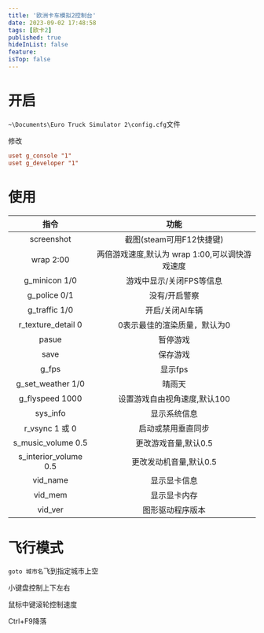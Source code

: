 ```yaml
---
title: '欧洲卡车模拟2控制台'
date: 2023-09-02 17:48:58
tags: [欧卡2]
published: true
hideInList: false
feature: 
isTop: false
---
```

# 开启
`~\Documents\Euro Truck Simulator 2\config.cfg`文件

修改

```ini
uset g_console "1"
uset g_developer "1"
```

# 使用

|指令|功能|
|:---:|:---:|
|screenshot|截图(steam可用F12快捷键)|
|wrap 2:00|两倍游戏速度,默认为 wrap 1:00,可以调快游戏速度|
|g_minicon 1/0|游戏中显示/关闭FPS等信息
|g_police 0/1|没有/开启警察
|g_traffic 1/0|开启/关闭AI车辆|
|r_texture_detail 0|0表示最佳的渲染质量，默认为0|
|pasue|暂停游戏|
|save|保存游戏|
|g_fps|显示fps|
|g_set_weather 1/0|晴雨天|
|g_flyspeed  1000|设置游戏自由视角速度,默认100|
|sys_info|显示系统信息|
|r_vsync  1 或 0|启动或禁用垂直同步|
|s_music_volume 0.5|更改游戏音量,默认0.5|
|s_interior_volume 0.5|更改发动机音量,默认0.5|
|vid_name|显示显卡信息|
|vid_mem|显示显卡内存|
|vid_ver|图形驱动程序版本|

# 飞行模式

`goto 城市名`飞到指定城市上空

小键盘控制上下左右

鼠标中键滚轮控制速度

Ctrl+F9降落